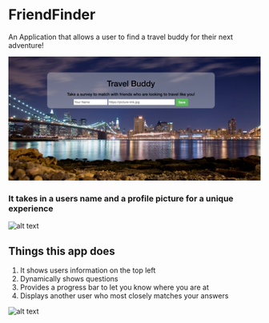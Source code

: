 # FriendFinder
An Application that allows a user to find a travel buddy for their next adventure!

![alt text](https://github.com/JohnnyD4/FriendFinder/blob/master/login.png)

### It takes in a users name and a profile picture for a unique experience

![alt text](https://github.com/JohnnyD4/FriendFinder/blob/master/progress.png)

## Things this app does
1. It shows users information on the top left
2. Dynamically shows questions
3. Provides a progress bar to let you know where you are at
4. Displays another user who most closely matches your answers

![alt text](https://github.com/JohnnyD4/FriendFinder/blob/master/matched.png)
